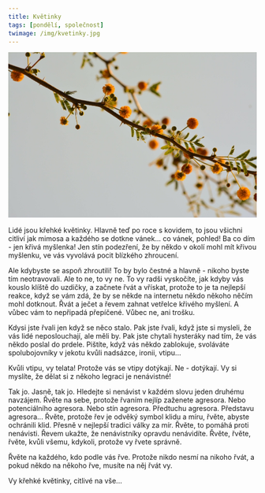 ```yaml
---
title: Květinky
tags: [pondělí, společnost]
twimage: /img/kvetinky.jpg
---
```


![cover](/img/kvetinky.jpg)

Lidé jsou křehké květinky. Hlavně teď po roce s kovidem, to jsou všichni citliví jak mimosa a každého se dotkne vánek... co vánek, pohled! Ba co dím - jen křivá myšlenka! Jen stín podezření, že by někdo v okolí mohl mít křivou myšlenku, ve vás vyvolává pocit blízkého zhroucení.

Ale kdybyste se aspoň zhroutili! To by bylo čestné a hlavně - nikoho byste tím neotravovali. Ale to ne, to vy ne. To vy radši vyskočíte, jak kdyby vás kouslo klíště do uzdičky, a začnete řvát a vřískat, protože to je ta nejlepší reakce, když se vám zdá, že by se někde na internetu někdo někoho něčím mohl dotknout. Řvát a ječet a řevem zahnat vetřelce křivého myšlení. A vůbec vám to nepřipadá přepíčené. Vůbec ne, ani trošku.

Kdysi jste řvali jen když se něco stalo. Pak jste řvali, když jste si mysleli, že vás lidé neposlouchají, ale měli by. Pak jste chytali hysteráky nad tím, že vás někdo poslal do prdele. Pištíte, když vás někdo zablokuje, svoláváte spolubojovníky v jekotu kvůli nadsázce, ironii, vtipu... 

Kvůli vtipu, vy telata! Protože vás se vtipy dotýkají. Ne - dotýkají. Vy si myslíte, že dělat si z někoho legraci je nenávistné!

Tak jo. Jasně, tak jo. Hledejte si nenávist v každém slovu jeden druhému navzájem. Řvěte na sebe, protože řvaním nejlíp zaženete agresora. Nebo potenciálního agresora. Nebo stín agresora. Předtuchu agresora. Představu agresora... Řvěte, protože řev je odvěký symbol klidu a míru, řvěte, abyste ochránili klid. Přesně v nejlepší tradici války za mír. Řvěte, to pomáhá proti nenávisti. Řevem ukažte, že nenávistníky opravdu nenávidíte. Řvěte, řvěte, řvěte, kvůli všemu, kdykoli, protože vy řvete správně.

Řvěte na každého, kdo podle vás řve. Protože nikdo nesmí na nikoho řvát, a pokud někdo na někoho řve, musíte na něj řvát vy.

Vy křehké květinky, citlivé na vše...